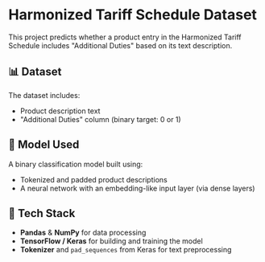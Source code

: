 # Harmonized Tariff Schedule Dataset

This project predicts whether a product entry in the Harmonized Tariff Schedule includes "Additional Duties" based on its text description.

## 📊 Dataset

The dataset includes:
- Product description text
- "Additional Duties" column (binary target: 0 or 1)

## 🧠 Model Used

A binary classification model built using:
- Tokenized and padded product descriptions
- A neural network with an embedding-like input layer (via dense layers)

## 🔧 Tech Stack

- **Pandas** & **NumPy** for data processing
- **TensorFlow / Keras** for building and training the model
- **Tokenizer** and `pad_sequences` from Keras for text preprocessing
